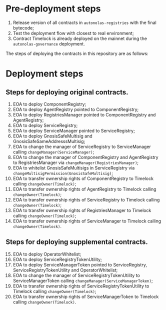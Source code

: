 # Pre-deployment steps
1. Release version of all contracts in `autonolas-registries` with the final bytecode;
2. Test the deployment flow with closest to real environment;
3. Contract Timelock is already deployed on the mainnet during the `autonolas-governance` deployment.

The steps of deploying the contracts in this repository are as follows:
# Deployment steps
## Steps for deploying original contracts.
1. EOA to deploy ComponentRegistry;
2. EOA to deploy AgentRegistry pointed to ComponentRegistry;
3. EOA to deploy RegistriesManager pointed to ComponentRegistry and AgentRegistry;
4. EOA to deploy ServiceRegistry;
5. EOA to deploy ServiceManager pointed to ServiceRegistry;
6. EOA to deploy GnosisSafeMultisig and GnosisSafeSameAddresssMultisig;
7. EOA to change the manager of ServiceRegistry to ServiceManager calling `changeManager(ServiceManager)`;
8. EOA to change the manager of ComponentRegistry and AgentRegistry to RegistriesManager via `changeManager(RegistriesManager)`;
9. EOA to whitelist GnosisSafeMultisigs in ServiceRegistry via `changeMultisigPermission(GnosisSafeMultisig)`;
10. EOA to transfer ownership rights of ComponentRegistry to Timelock calling `changeOwner(Timelock)`;
11. EOA to transfer ownership rights of AgentRegistry to Timelock calling `changeOwner(Timelock)`;
12. EOA to transfer ownership rights of ServiceRegistry to Timelock calling `changeOwner(Timelock)`;
13. EOA to transfer ownership rights of RegistriesManager to Timelock calling `changeOwner(Timelock)`;
14. EOA to transfer ownership rights of ServiceManager to Timelock calling `changeOwner(Timelock)`.

## Steps for deploying supplemental contracts.
15. EOA to deploy OperatorWhitelist;
16. EOA to deploy ServiceRegistryTokenUtility;
17. EOA to deploy ServiceManagerToken pointed to ServiceRegistry, ServiceRegistryTokenUtility and OperatorWhitelist;
18. EOA to change the manager of ServiceRegistryTokenUtility to ServiceManagerToken calling `changeManager(ServiceManagerToken)`;
19. EOA to transfer ownership rights of ServiceRegistryTokenUtility to Timelock calling `changeOwner(Timelock)`;
20. EOA to transfer ownership rights of ServiceManagerToken to Timelock calling `changeOwner(Timelock)`.